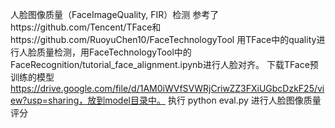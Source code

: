 人脸图像质量（FaceImageQuality, FIR）检测
参考了https://github.com/Tencent/TFace和https://github.com/RuoyuChen10/FaceTechnologyTool
用TFace中的quality进行人脸质量检测，用FaceTechnologyTool中的FaceRecognition/tutorial_face_alignment.ipynb进行人脸对齐。
下载TFace预训练的模型 https://drive.google.com/file/d/1AM0iWVfSVWRjCriwZZ3FXiUGbcDzkF25/view?usp=sharing，放到model目录中。
执行 python eval.py 进行人脸图像质量评分